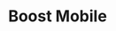 ---
title: "Boost Mobile"
url: /las-vegas/boost-mobile-east-charleston-boulevard/
shop: mobile phone
---